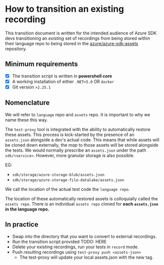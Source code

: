 # How to transition an existing recording

This transition document is written for the intended audience of Azure SDK devs transitioning an _existing_ set of recordings from being stored within their language repo to being stored in the [azure/azure-sdk-assets](https://github.com/azure/azure-sdk-assets) repository.

## Minimum requirements

- [x] The transition script is written in **powershell core**
- [x] A working installation of either `.NET>5.0` OR `docker`
- [x] Git version `>2.25.1`

## Nomenclature

We will refer to `language` repo and `assets` repo. It is important to why we name these this way.

The `test-proxy` tool is integrated with the ability to automatically restore these assets. This process is kick-started by the presence of an `assets.json` alongside a dev's actual code. This means that while assets will be cloned down externally, the _map_ to those assets will be stored alongside the tests. We would normally prescribe an `assets.json` under the path `sdk/<service>`. However, more granular storage is also possible.

EG:

- `sdk/storage/azure-storage-blob/assets.json`
- `sdk/storage/azure-storage-file-datalake/assets.json`

We call the location of the actual test code the `language repo`.

The location of these automatically restored assets is colloquially called the `assets repo`. There is an individual `assets repo` cloned for **each `assets.json` in the language repo.**

## In practice

- Swap into the directory that you want to convert to external recordings.
- Run the transition script provided TODO: HERE
- Delete your existing recordings, run your tests in `record` mode.
- Push resulting recordings using `test-proxy push <assets-json>`
  - The test-proxy will update your local assets.json with the new tag.
